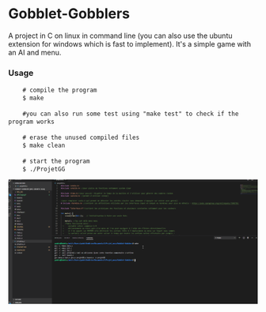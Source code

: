 # Gobblet-Gobblers
A project in C on linux in command line (you can also use the ubuntu extension for windows which is fast to implement). It's a simple game with an AI and menu.

### Usage

```
    # compile the program
    $ make

    #you can also run some test using "make test" to check if the program works

    # erase the unused compiled files
    $ make clean
    
    # start the program
    $ ./ProjetGG
```

![](affichage.gif)